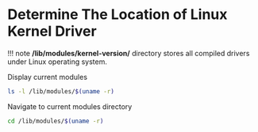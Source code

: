 # Determine The Location of Linux Kernel Driver

!!! note
    **/lib/modules/kernel-version/** directory stores all compiled drivers under Linux operating system.

Display current modules
```bash 
ls -l /lib/modules/$(uname -r)
```

Navigate to current modules directory
```bash
cd /lib/modules/$(uname -r)
```

